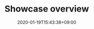 ---
title: "Showcase overview"
date: 2020-01-19T15:43:38+09:00
description: Online Community, Free & Paid learning courses, online editor
enableBio: true
---